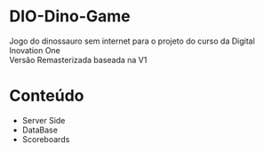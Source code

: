 # DIO-Dino-Game
Jogo do dinossauro sem internet para o projeto do curso da Digital Inovation One<br/>
Versão Remasterizada baseada na V1

# Conteúdo
- Server Side
- DataBase
- Scoreboards
